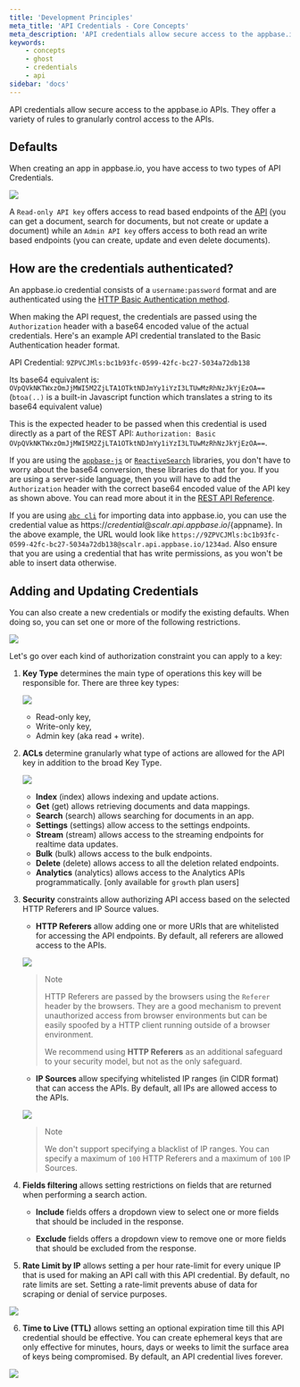 ```yaml
---
title: 'Development Principles'
meta_title: 'API Credentials - Core Concepts'
meta_description: 'API credentials allow secure access to the appbase.io APIs.'
keywords:
    - concepts
    - ghost
    - credentials
    - api
sidebar: 'docs'
---
```


API credentials allow secure access to the appbase.io APIs. They offer a variety of rules to granularly control access to the APIs.

## Defaults

When creating an app in appbase.io, you have access to two types of API Credentials.

![](https://i.imgur.com/hkMdS7u.png)

A `Read-only API key` offers access to read based endpoints of the [API](https://rest.appbase.io) (you can get a document, search for documents, but not create or update a document) while an `Admin API key` offers access to both read an write based endpoints (you can create, update and even delete documents).

## How are the credentials authenticated?

An appbase.io credential consists of a `username:password` format and are authenticated using the [HTTP Basic Authentication method](https://en.wikipedia.org/wiki/Basic_access_authentication).

When making the API request, the credentials are passed using the `Authorization` header with a base64 encoded value of the actual credentials. Here's an example API credential translated to the Basic Authentication header format.

API Credential: `9ZPVCJMls:bc1b93fc-0599-42fc-bc27-5034a72db138`

Its base64 equivalent is: `OVpQVkNKTWxzOmJjMWI5M2ZjLTA1OTktNDJmYy1iYzI3LTUwMzRhNzJkYjEzOA==` (`btoa(..)` is a built-in Javascript function which translates a string to its base64 equivalent value)

This is the expected header to be passed when this credential is used directly as a part of the REST API: `Authorization: Basic OVpQVkNKTWxzOmJjMWI5M2ZjLTA1OTktNDJmYy1iYzI3LTUwMzRhNzJkYjEzOA==`.

If you are using the [`appbase-js`](https://docs.appbase.io/javascript/quickstart.html) or [`ReactiveSearch`](https://opensource.appbase.io/reactive-manual/getting-started/reactivesearch.html) libraries, you don't have to worry about the base64 conversion, these libraries do that for you. If you are using a server-side language, then you will have to add the `Authorization` header with the correct base64 encoded value of the API key as shown above. You can read more about it in the [REST API Reference](https://rest.appbase.io/#authentication).

If you are using [`abc cli`](https://github.com/appbaseio/abc) for importing data into appbase.io, you can use the credential value as https://${credential}@scalr.api.appbase.io/${appname}. In the above example, the URL would look like `https://9ZPVCJMls:bc1b93fc-0599-42fc-bc27-5034a72db138@scalr.api.appbase.io/1234ad`. Also ensure that you are using a credential that has write permissions, as you won't be able to insert data otherwise.

## Adding and Updating Credentials

You can also create a new credentials or modify the existing defaults. When doing so, you can set one or more of the following restrictions.

![](https://i.imgur.com/UlF6rv8.png)

Let's go over each kind of authorization constraint you can apply to a key:

1. **Key Type** determines the main type of operations this key will be responsible for. There are three key types:

    ![](https://i.imgur.com/9IVZjIJ.png)

    - Read-only key,
    - Write-only key,
    - Admin key (aka read + write).

2. **ACLs** determine granularly what type of actions are allowed for the API key in addition to the broad Key Type.

    ![](https://i.imgur.com/FyLWp3e.png)

    - **Index** (index) allows indexing and update actions.
    - **Get** (get) allows retrieving documents and data mappings.
    - **Search** (search) allows searching for documents in an app.
    - **Settings** (settings) allow access to the settings endpoints.
    - **Stream** (stream) allows access to the streaming endpoints for realtime data updates.
    - **Bulk** (bulk) allows access to the bulk endpoints.
    - **Delete** (delete) allows access to all the deletion related endpoints.
    - **Analytics** (analytics) allows access to the Analytics APIs programmatically. [only available for `growth` plan users]

3)  **Security** constraints allow authorizing API access based on the selected HTTP Referers and IP Source values.

    -   **HTTP Referers** allow adding one or more URIs that are whitelisted for accessing the API endpoints. By default, all referers are allowed access to the APIs.

    ![](https://i.imgur.com/lJjUAUT.png)

    > Note <i class="fa fa-info-circle"></i>
    >
    > HTTP Referers are passed by the browsers using the `Referer` header by the browsers. They are a good mechanism to prevent unauthorized access from browser environments but can be easily spoofed by a HTTP client running outside of a browser environment.
    >
    > We recommend using **HTTP Referers** as an additional safeguard to your security model, but not as the only safeguard.

    -   **IP Sources** allow specifying whitelisted IP ranges (in CIDR format) that can access the APIs. By default, all IPs are allowed access to the APIs.

    ![](https://i.imgur.com/7iEZzsj.png)

    > Note <i class="fa fa-info-circle"></i>
    >
    > We don't support specifying a blacklist of IP ranges. You can specify a maximum of `100` HTTP Referers and a maximum of `100` IP Sources.

4.  **Fields filtering** allows setting restrictions on fields that are returned when performing a search action.

    -   **Include** fields offers a dropdown view to select one or more fields that should be included in the response.

    -   **Exclude** fields offers a dropdown view to remove one or more fields that should be excluded from the response.

5.  **Rate Limit by IP** allows setting a per hour rate-limit for every unique IP that is used for making an API call with this API credential. By default, no rate limits are set. Setting a rate-limit prevents abuse of data for scraping or denial of service purposes.

![](https://i.imgur.com/vt8NUmx.png)

6. **Time to Live (TTL)** allows setting an optional expiration time till this API credential should be effective. You can create ephemeral keys that are only effective for minutes, hours, days or weeks to limit the surface area of keys being compromised. By default, an API credential lives forever.

![](https://i.imgur.com/QXpdEhH.png)
